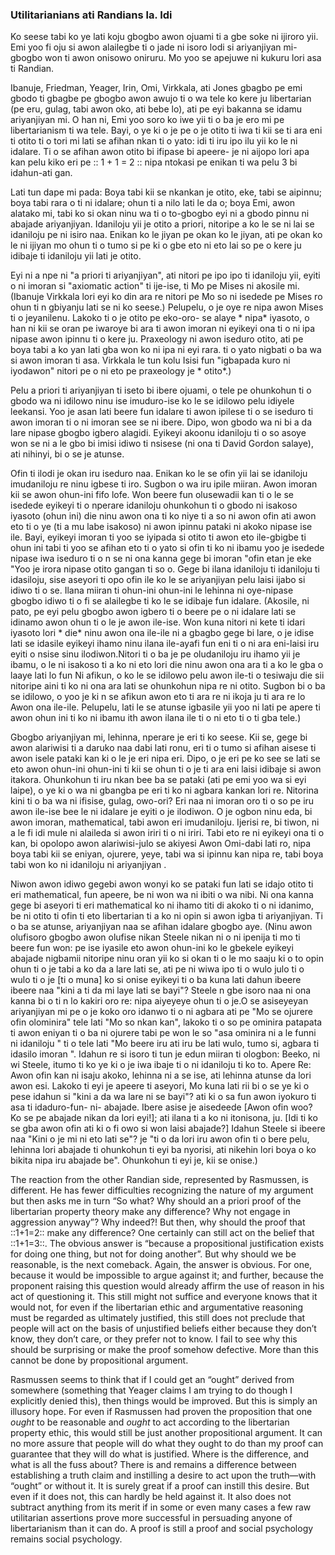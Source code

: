 ### Utilitarianians ati Randians la. Idi

[^ 0]: Fesi si "Apero lori Emu Argumentation Hoppe", * Liberty * (Kokanla Osu 1988).

Ko seese tabi ko ye lati koju gbogbo awon ojuami ti a gbe soke ni ijiroro yii. Emi yoo fi oju si awon alailegbe ti o jade ni isoro lodi si ariyanjiyan mi-gbogbo won ti awon onisowo oniruru. Mo yoo se apejuwe ni kukuru lori asa ti Randian.

Ibanuje, Friedman, Yeager, Irin, Omi, Virkkala, ati Jones gbagbo pe emi gbodo ti gbagbe pe gbogbo awon awujo ti o wa tele ko kere ju libertarian (pe eru, gulag, tabi awon oko, ati bebe lo), ati pe eyi bakanna se idamu ariyanjiyan mi. O han ni, Emi yoo soro ko iwe yii ti o ba je ero mi pe libertarianism ti wa tele. Bayi, o ye ki o je pe o je otito ti iwa ti kii se ti ara eni ti otito ti o tori mi lati se afihan nkan ti o yato: idi ti iru ipo ilu yii ko le ni idalare. Ti o se afihan awon otito bi ifipase bi apeere- je ni aijopo lori apa kan pelu kiko eri pe :: 1 + 1 = 2 :: nipa ntokasi pe enikan ti wa pelu 3 bi idahun-ati gan.

Lati tun dape mi pada: Boya tabi kii se nkankan je otito, eke, tabi se aipinnu; boya tabi rara o ti ni idalare; ohun ti a nilo lati le da o; boya Emi, awon alatako mi, tabi ko si okan ninu wa ti o to-gbogbo eyi ni a gbodo pinnu ni abajade ariyanjiyan. Idaniloju yii je otito a priori, nitoripe a ko le se ni lai se idaniloju pe ni isiro naa. Enikan ko le jiyan pe okan ko le jiyan, ati pe okan ko le ni ijiyan mo ohun ti o tumo si pe ki o gbe eto ni eto  lai so pe o kere ju idibaje ti idaniloju yii lati je otito.

Eyi ni a npe ni "a priori ti ariyanjiyan", ati nitori pe ipo ipo ti idaniloju yii, eyiti o ni imoran si "axiomatic action" ti ije-ise, ti Mo pe Mises ni akosile mi. (Ibanuje Virkkala lori eyi ko din ara re nitori pe Mo so ni isedede pe Mises ro ohun ti n gbiyanju lati se ni ko seese.) Pelupelu, o je oye re nipa awon Mises ti o jeyanilenu. Lakoko ti o je otito pe eko-oro- se alaye * nipa* iyasoto, o han ni kii se oran pe iwaroye bi ara ti awon imoran ni eyikeyi ona ti o ni ipa nipase awon ipinnu ti o kere ju. Praxeology ni awon iseduro otito, ati pe boya tabi a ko yan lati gba won ko ni ipa ni eyi rara. ti o yato nigbati o ba wa si awon imoran ti asa. Virkkala le tun kolu Isisi fun "igbapada kuro ni iyodawon" nitori pe o ni eto pe praxeology je * otito*.)

Pelu a priori ti ariyanjiyan ti iseto bi ibere ojuami, o tele pe ohunkohun ti o gbodo wa ni idilowo ninu ise imuduro-ise ko le se idilowo pelu idiyele leekansi. Yoo je asan lati beere fun idalare ti awon ipilese ti o se iseduro ti awon imoran ti o ni imoran see se ni ibere. Dipo, won gbodo wa ni bi a da lare nipase gbogbo igbero alagidi. Eyikeyi akoonu idaniloju ti o so asoye won se ni a le gbo bi imisi idiwo ti nsisese (ni ona ti David Gordon salaye), ati nihinyi, bi o se je atunse.

Ofin ti ilodi je okan iru iseduro naa. Enikan ko le se ofin yii lai se idaniloju imudaniloju re ninu igbese ti iro. Sugbon o wa iru ipile miiran. Awon imoran kii se awon ohun-ini fifo lofe. Won beere fun olusewadii kan ti o le se isedede eyikeyi ti o nperare idaniloju ohunkohun ti o gbodo ni isakoso iyasoto (ohun ini) die ninu awon ona ti ko niye ti a so ni awon ofin ati awon eto ti o ye (ti a mu labe isakoso) ni awon ipinnu pataki ni akoko nipase ise ile. Bayi, eyikeyi imoran ti yoo se iyipada si otito ti awon eto ile-gbigbe ti ohun ini tabi ti yoo se afihan eto ti o yato si ofin ti ko ni ibamu yoo je isedede nipase iwa iseduro ti o n se ni ona kanna gege bi imoran "ofin etan je eke "Yoo je irora nipase otito gangan ti so o. Gege bi ilana idaniloju ti idaniloju ti idasiloju, sise aseyori ti opo ofin ile ko le se ariyanjiyan pelu laisi ijabo si idiwo ti o se. Ilana miiran ti ohun-ini ohun-ini le lehinna ni oye-nipase gbogbo idiwo ti o fi se alailegbe ti ko le se idibaje fun idalare. (Akosile, ni pato, pe eyi pelu gbogbo awon igbero ti o beere pe o ni idalare lati se idinamo awon ohun ti o le je awon ile-ise. Won kuna nitori ni kete ti idari iyasoto lori * die* ninu awon ona ile-ile ni a gbagbo gege bi lare, o je idise lati se idasile eyikeyi ihamo ninu ilana ile-ayafi fun eni ti o ni ara eni-laisi iru eyiti o nsise sinu ilodiwon.Nitori ti o ba je pe oludaniloju iru ihamo yii je ibamu, o le ni isakoso ti a ko ni eto lori die ninu awon ona ara ti a ko le gba o laaye lati lo fun Ni afikun, o ko le se idilowo pelu awon ile-ti o tesiwaju die sii nitoripe aini ti ko ni ona ara lati se ohunkohun nipa re ni otito. Sugbon bi o ba se idilowo, o yoo je ki n se afikun awon eto ti ara re ni ikoja ju ti ara re lo Awon ona ile-ile. Pelupelu, lati le se atunse igbasile yii yoo ni lati pe apere ti awon ohun ini ti ko ni ibamu ith awon ilana ile ti o ni eto ti o ti gba tele.)

Gbogbo ariyanjiyan mi, lehinna, nperare je eri ti ko seese. Kii se, gege bi awon alariwisi ti a daruko naa dabi lati ronu, eri ti o tumo si afihan aisese ti awon isele pataki kan ki o le je eri nipa eri. Dipo, o je eri pe ko see se lati se eto awon ohun-ini ohun-ini ti kii se ohun ti o je ti ara eni laisi idibaje si awon itakora. Ohunkohun ti iru nkan bee ba se pataki (ati pe emi yoo wa si eyi laipe), o ye ki o wa ni gbangba pe eri  ti ko ni agbara kankan lori re. Nitorina kini ti o ba wa ni ifisise, gulag, owo-ori? Eri naa ni imoran oro ti o so pe iru awon ile-ise bee le ni idalare je eyiti o je ilodiwon. O je ogbon ninu eda, bi awon imoran, mathematical, tabi awon eri imudaniloju. Ijerisi re, bi tiwon, ni a le fi idi mule ni alaileda si awon iriri ti o ni iriri. Tabi eto re ni eyikeyi ona ti o kan, bi opolopo awon alariwisi-julo se akiyesi Awon Omi-dabi lati ro, nipa boya tabi kii se eniyan, ojurere, yeye, tabi wa si ipinnu kan nipa re, tabi boya tabi won ko ni idaniloju ni ariyanjiyan .

Niwon awon idiwo gegebi awon wonyi ko se pataki fun lati se idajo otito ti eri mathematical, fun apeere, be ni won wa ni ibiti o wa nibi. Ni ona kanna gege bi aseyori ti eri mathematical ko ni ihamo titi di akoko ti o ni idanimo, be ni otito ti ofin ti eto libertarian ti a ko ni opin si awon igba ti ariyanjiyan. Ti o ba se atunse, ariyanjiyan naa se afihan idalare gbogbo aye. (Ninu awon olufisoro gbogbo awon olufise nikan Steele nikan ni o ni ipenija ti mo ti beere fun won: pe ise iyasile eto awon ohun-ini ko le gbekele eyikeyi abajade nigbamii nitoripe ninu oran yii ko si okan ti o le mo saaju ki o to opin ohun ti o je tabi a ko da a lare lati se, ati pe ni wiwa ipo ti o wulo julo ti o wulo ti o je [ti o muna] ko si onise eyikeyi ti o ba kuna lati dahun ibeere ibeere naa "kini a ti da mi laye lati se bayi"? Steele n gbe isoro naa ni ona kanna bi o ti n lo kakiri oro re: nipa aiyeyeye ohun ti o je.O se asiseyeyan ariyanjiyan mi pe o je koko oro idanwo ti o ni agbara ati pe "Mo se ojurere ofin olominira" tele lati "Mo so nkan kan", lakoko ti o so pe ominira patapata ti awon eniyan ti o ba ni ojurere tabi pe won le so "asa ominira ni a le funni ni idaniloju " ti o tele lati "Mo beere iru ati iru be lati wulo, tumo si, agbara ti idasilo imoran ". Idahun re si isoro ti tun je edun miiran ti ologbon: Beeko, ni wi Steele, itumo ti ko ye ki o je iwa ibaje ti o ni idaniloju ti ko to. Apere Re: Awon ofin kan ni isaju akoko, lehinna ni a se ise, ati lehinna atunse da lori awon esi. Lakoko ti eyi je apeere ti aseyori, Mo kuna lati rii bi o se ye ki o pese idahun si "kini a da wa lare ni se bayi"? ati ki o sa fun awon iyokuro ti asa ti idaduro-fun- ni- abajade. Ibere asise je aisedeede [Awon ofin woo? Ko se pe abajade nikan da lori eyi!]; ati ilana ti a ko ni itonisona, ju. [Idi ti ko se gba awon ofin ati ki o fi owo si won laisi abajade?] Idahun Steele si ibeere naa "Kini o je mi ni eto lati se"? je "ti o da lori iru awon ofin ti o bere pelu, lehinna lori abajade ti ohunkohun ti eyi ba nyorisi, ati nikehin lori boya o ko bikita nipa iru abajade be". Ohunkohun ti eyi je, kii se onise.)

The reaction from the other Randian side, represented by Rasmussen, is different. He has fewer difficulties recognizing the nature of my argument but then asks me in turn “So what? Why should an a priori proof of the libertarian property theory make any difference? Why not engage in aggression anyway”? Why indeed?! But then, why should the proof that ::1+1=2:: make any difference? One certainly can still act on the belief that ::1+1=3::. The obvious answer is “because a propositional justification exists for doing one thing, but not for doing another”. But why should we be reasonable, is the next comeback. Again, the answer is obvious. For one, because it would be impossible to argue against it; and further, because the proponent raising this question would already affirm the use of reason in his act of questioning it. This still might not suffice and everyone knows that it would not, for even if the libertarian ethic and argumentative reasoning must be regarded as ultimately justified, this still does not preclude that people will act on the basis of unjustified beliefs either because they don’t know, they don’t care, or they prefer not to know. I fail to see why this should be surprising or make the proof somehow defective. More than this cannot be done by propositional argument.

Rasmussen seems to think that if I could get an “ought” derived from somewhere (something that Yeager claims I am trying to do though I explicitly denied this), then things would be improved. But this is simply an illusory hope. For even if Rasmussen had proven the proposition that one *ought* to be reasonable and *ought* to act according to the libertarian property ethic, this would still be just another propositional argument. It can no more assure that people will do what they ought to do than my proof can guarantee that they will do what is justified. Where is the difference, and what is all the fuss about? There is and remains a difference between establishing a truth claim and instilling a desire to act upon the truth—with “ought” or without it. It is surely great if a proof can instill this desire. But even if it does not, this can hardly be held against it. It also does not subtract anything from its merit if in some or even many cases a few raw utilitarian assertions prove more successful in persuading anyone of libertarianism than it can do. A proof is still a proof and social psychology remains social psychology.
